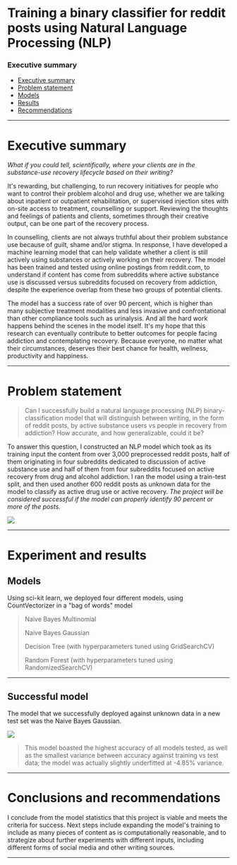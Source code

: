 # Training a binary classifier for reddit posts using Natural Language Processing (NLP) 

### Executive summary
* <a href="#executive_summary">Executive summary</a>
* <a href="#problem_statement">Problem statement</a>
* <a href="#models">Models</a>
* <a href="#results">Results</a>
* <a href="#recommendations">Recommendations</a>

<hr>

<a name="executive_summary"></a>
# Executive summary

<em>What if you could tell, scientifically, where your clients are in the substance-use recovery lifecycle based on their  writing?</em>

It's rewarding, but challenging, to run recovery initiatives for people who want to control their problem alcohol and drug use, whether we are talking about inpatient or outpatient rehabilitation, or supervised injection sites with on-site access to treatment, counselling or support. Reviewing the thoughts and feelings of patients and clients, sometimes through their creative output, can be one part of the recovery process. 

In counselling, clients are not always truthful about their problem substance use because of guilt, shame and/or stigma. In response, I have developed a machine learning model that can help validate whether a client is still actively using substances or actively working on their recovery. The model has been trained and tested using online postings from reddit.com, to understand if content has come from subreddits where active substance use is discussed versus subreddits focused on recovery from addiction, despite the experience overlap from these two groups of potential clients. 

The model has a success rate of over 90 percent, which is higher than many subjective treatment modalities and less invasive and confrontational than other compliance tools such as urinalysis. And all the hard work happens behind the scenes in the model itself. It's my hope that this research can eventually contribute to better outcomes for people facing addiction and contemplating recovery. Because everyone, no matter what their circumstances, deserves their best chance for health, wellness, productivity and happiness.

<hr>

<a name="problem_statement"></a>
# Problem statement

> Can I successfully build a natural language processing (NLP) binary-classification model that will distinguish between writing, in the form of reddit posts, by active substance users vs people in recovery from addiction? How accurate, and how generalizable, could it be? 

To answer this question, I constructed an NLP model which took as its training input the content from over 3,000 preprocessed reddit posts, half of them originating in four subreddits dedicated to discussion of active substance use and half of them from four subreddits focused on active recovery from drug and alcohol addiction. I ran the model using a train-test split, and then used another 600 reddit posts as unknown data for the model to classify as active drug use or active recovery. <em>The project will be considered successful if the model can properly identify 90 percent or more of the posts.</em>

<img src="../img/subreddits.png">

<hr>
<a name="results"></a>

# Experiment and results

## Models 
Using sci-kit learn, we deployed four different models, using CountVectorizer in a "bag of words" model

> Naive Bayes Multinomial  
>
> Naive Bayes Gaussian
>
> Decision Tree (with hyperparameters tuned using GridSearchCV)
>
> Random Forest (with hyperparameters tuned using RandomizedSearchCV)

<hr>

## Successful model 
The model that we successfully deployed against unknown data in a new test set was the Naive Bayes Gaussian.

<img src="../img/final.png">

> This model boasted the highest accuracy of all models tested, as well as the smallest variance between accuracy against training vs test data; the model was actually slightly underfitted at -4.85% variance.

<hr>

<a name="recommendations"></a>

# Conclusions and recommendations 
I conclude from the model statistics that this project is viable and meets the criteria for success. Next steps include expanding the model's training to include as many pieces of content as is computationally reasonable, and to strategize about further experiments with different inputs, including different forms of social media and other writing sources. 

<hr>